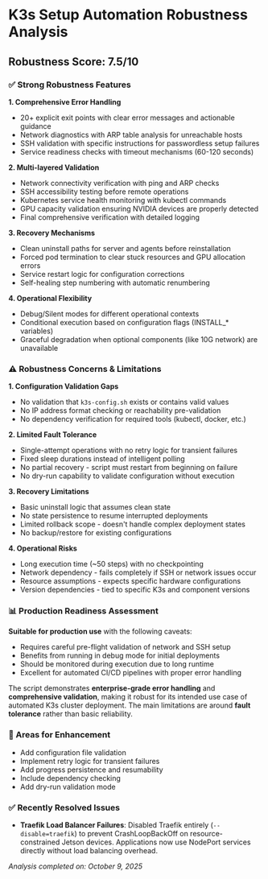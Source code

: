 # K3s Setup Automation Robustness Analysis

## Robustness Score: 7.5/10

### ✅ Strong Robustness Features

**1. Comprehensive Error Handling**
- 20+ explicit exit points with clear error messages and actionable guidance
- Network diagnostics with ARP table analysis for unreachable hosts
- SSH validation with specific instructions for passwordless setup failures
- Service readiness checks with timeout mechanisms (60-120 seconds)

**2. Multi-layered Validation**
- Network connectivity verification with ping and ARP checks
- SSH accessibility testing before remote operations
- Kubernetes service health monitoring with kubectl commands
- GPU capacity validation ensuring NVIDIA devices are properly detected
- Final comprehensive verification with detailed logging

**3. Recovery Mechanisms**
- Clean uninstall paths for server and agents before reinstallation
- Forced pod termination to clear stuck resources and GPU allocation errors
- Service restart logic for configuration corrections
- Self-healing step numbering with automatic renumbering

**4. Operational Flexibility**
- Debug/Silent modes for different operational contexts
- Conditional execution based on configuration flags (INSTALL_* variables)
- Graceful degradation when optional components (like 10G network) are unavailable

### ⚠️ Robustness Concerns & Limitations

**1. Configuration Validation Gaps**
- No validation that `k3s-config.sh` exists or contains valid values
- No IP address format checking or reachability pre-validation
- No dependency verification for required tools (kubectl, docker, etc.)

**2. Limited Fault Tolerance**
- Single-attempt operations with no retry logic for transient failures
- Fixed sleep durations instead of intelligent polling
- No partial recovery - script must restart from beginning on failure
- No dry-run capability to validate configuration without execution

**3. Recovery Limitations**
- Basic uninstall logic that assumes clean state
- No state persistence to resume interrupted deployments
- Limited rollback scope - doesn't handle complex deployment states
- No backup/restore for existing configurations

**4. Operational Risks**
- Long execution time (~50 steps) with no checkpointing
- Network dependency - fails completely if SSH or network issues occur
- Resource assumptions - expects specific hardware configurations
- Version dependencies - tied to specific K3s and component versions

### 📊 Production Readiness Assessment

**Suitable for production use** with the following caveats:
- Requires careful pre-flight validation of network and SSH setup
- Benefits from running in debug mode for initial deployments
- Should be monitored during execution due to long runtime
- Excellent for automated CI/CD pipelines with proper error handling

The script demonstrates **enterprise-grade error handling** and **comprehensive validation**, making it robust for its intended use case of automated K3s cluster deployment. The main limitations are around **fault tolerance** rather than basic reliability.

### 🎯 Areas for Enhancement
- Add configuration file validation
- Implement retry logic for transient failures
- Add progress persistence and resumability
- Include dependency checking
- Add dry-run validation mode

### ✅ Recently Resolved Issues
- **Traefik Load Balancer Failures**: Disabled Traefik entirely (`--disable=traefik`) to prevent CrashLoopBackOff on resource-constrained Jetson devices. Applications now use NodePort services directly without load balancing overhead.

*Analysis completed on: October 9, 2025*
